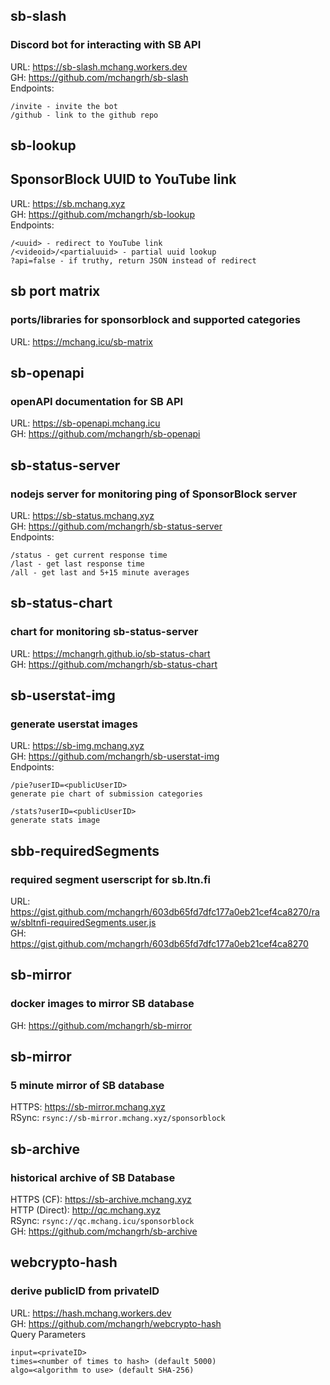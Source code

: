 ## sb-slash
### Discord bot for interacting with SB API

URL: https://sb-slash.mchang.workers.dev  
GH: https://github.com/mchangrh/sb-slash  
Endpoints:
```
/invite - invite the bot
/github - link to the github repo
```

## sb-lookup
## SponsorBlock UUID to YouTube link
URL: https://sb.mchang.xyz  
GH: https://github.com/mchangrh/sb-lookup  
Endpoints:
```
/<uuid> - redirect to YouTube link
/<videoid>/<partialuuid> - partial uuid lookup
?api=false - if truthy, return JSON instead of redirect 
```

## sb port matrix
### ports/libraries for sponsorblock and supported categories
URL: https://mchang.icu/sb-matrix

## sb-openapi
### openAPI documentation for SB API
URL: https://sb-openapi.mchang.icu  
GH: https://github.com/mchangrh/sb-openapi  

## sb-status-server
### nodejs server for monitoring ping of SponsorBlock server
URL: https://sb-status.mchang.xyz  
GH: https://github.com/mchangrh/sb-status-server  
Endpoints:
```
/status - get current response time
/last - get last response time
/all - get last and 5+15 minute averages
```

## sb-status-chart
### chart for monitoring sb-status-server
URL: https://mchangrh.github.io/sb-status-chart   
GH: https://github.com/mchangrh/sb-status-chart  

## sb-userstat-img
### generate userstat images
URL: https://sb-img.mchang.xyz  
GH: https://github.com/mchangrh/sb-userstat-img  
Endpoints: 
```
/pie?userID=<publicUserID>
generate pie chart of submission categories

/stats?userID=<publicUserID>
generate stats image
```

## sbb-requiredSegments
### required segment userscript for sb.ltn.fi
URL: https://gist.github.com/mchangrh/603db65fd7dfc177a0eb21cef4ca8270/raw/sbltnfi-requiredSegments.user.js  
GH: https://gist.github.com/mchangrh/603db65fd7dfc177a0eb21cef4ca8270  

## sb-mirror
### docker images to mirror SB database
GH: https://github.com/mchangrh/sb-mirror

## sb-mirror
### 5 minute mirror of SB database
HTTPS: https://sb-mirror.mchang.xyz  
RSync: `rsync://sb-mirror.mchang.xyz/sponsorblock`

## sb-archive
### historical archive of SB Database
HTTPS (CF): https://sb-archive.mchang.xyz  
HTTP (Direct): http://qc.mchang.xyz  
RSync: `rsync://qc.mchang.icu/sponsorblock`  
GH: https://github.com/mchangrh/sb-archive  

## webcrypto-hash
### derive publicID from privateID
URL: https://hash.mchang.workers.dev  
GH: https://github.com/mchangrh/webcrypto-hash  
Query Parameters
```
input=<privateID>
times=<number of times to hash> (default 5000)
algo=<algorithm to use> (default SHA-256)
```
